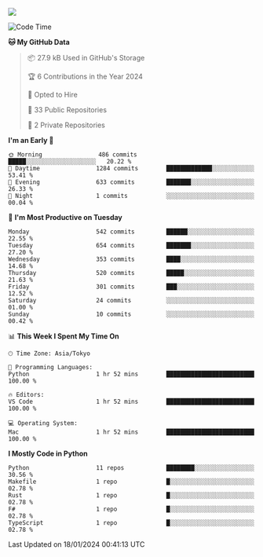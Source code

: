 ![](https://komarev.com/ghpvc/?username=kitagawa-hr)

<!--START_SECTION:waka-->
![Code Time](http://img.shields.io/badge/Code%20Time-757%20hrs%2031%20mins-blue)

**🐱 My GitHub Data** 

> 📦 27.9 kB Used in GitHub's Storage 
 > 
> 🏆 6 Contributions in the Year 2024
 > 
> 💼 Opted to Hire
 > 
> 📜 33 Public Repositories 
 > 
> 🔑 2 Private Repositories 
 > 
**I'm an Early 🐤** 

```text
🌞 Morning                486 commits         █████░░░░░░░░░░░░░░░░░░░░   20.22 % 
🌆 Daytime                1284 commits        █████████████░░░░░░░░░░░░   53.41 % 
🌃 Evening                633 commits         ███████░░░░░░░░░░░░░░░░░░   26.33 % 
🌙 Night                  1 commits           ░░░░░░░░░░░░░░░░░░░░░░░░░   00.04 % 
```
📅 **I'm Most Productive on Tuesday** 

```text
Monday                   542 commits         ██████░░░░░░░░░░░░░░░░░░░   22.55 % 
Tuesday                  654 commits         ███████░░░░░░░░░░░░░░░░░░   27.20 % 
Wednesday                353 commits         ████░░░░░░░░░░░░░░░░░░░░░   14.68 % 
Thursday                 520 commits         █████░░░░░░░░░░░░░░░░░░░░   21.63 % 
Friday                   301 commits         ███░░░░░░░░░░░░░░░░░░░░░░   12.52 % 
Saturday                 24 commits          ░░░░░░░░░░░░░░░░░░░░░░░░░   01.00 % 
Sunday                   10 commits          ░░░░░░░░░░░░░░░░░░░░░░░░░   00.42 % 
```


📊 **This Week I Spent My Time On** 

```text
🕑︎ Time Zone: Asia/Tokyo

💬 Programming Languages: 
Python                   1 hr 52 mins        █████████████████████████   100.00 % 

🔥 Editors: 
VS Code                  1 hr 52 mins        █████████████████████████   100.00 % 

💻 Operating System: 
Mac                      1 hr 52 mins        █████████████████████████   100.00 % 
```

**I Mostly Code in Python** 

```text
Python                   11 repos            ████████░░░░░░░░░░░░░░░░░   30.56 % 
Makefile                 1 repo              █░░░░░░░░░░░░░░░░░░░░░░░░   02.78 % 
Rust                     1 repo              █░░░░░░░░░░░░░░░░░░░░░░░░   02.78 % 
F#                       1 repo              █░░░░░░░░░░░░░░░░░░░░░░░░   02.78 % 
TypeScript               1 repo              █░░░░░░░░░░░░░░░░░░░░░░░░   02.78 % 
```




 Last Updated on 18/01/2024 00:41:13 UTC
<!--END_SECTION:waka-->
